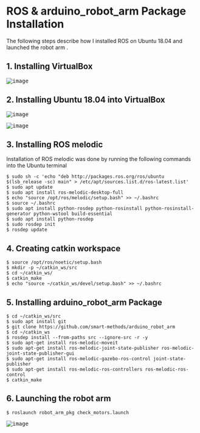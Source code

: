 # ROS & arduino_robot_arm Package Installation
The following steps describe how I installed ROS on Ubuntu 18.04 and launched the robot arm .

## 1. Installing VirtualBox
<kbd>![image](https://github.com/Rawnaa-19/ROS-arduino_robot_arm-package-installation/assets/106926557/dfe93a6f-cb11-4e35-aba8-78c115e74ce0)</kbd>


## 2. Installing Ubuntu 18.04 into VirtualBox 
<kbd>![image](https://github.com/Rawnaa-19/ROS-arduino_robot_arm-package-installation/assets/106926557/cecb437d-d74d-42c6-85b7-ac80e41a8925)</kbd>







<kbd>![image](https://github.com/Rawnaa-19/ROS-arduino_robot_arm-package-installation/assets/106926557/5647f1d4-8239-4cc0-b16d-a1c59ad20d97)</kbd>

## 3. Installing ROS melodic
Installation of ROS melodic was done by running the following commands into the Ubuntu terminal
```
$ sudo sh -c 'echo "deb http://packages.ros.org/ros/ubuntu $(lsb_release -sc) main" > /etc/apt/sources.list.d/ros-latest.list'
$ sudo apt update
$ sudo apt install ros-melodic-desktop-full
$ echo "source /opt/ros/melodic/setup.bash" >> ~/.bashrc
$ source ~/.bashrc
$ sudo apt install python-rosdep python-rosinstall python-rosinstall-generator python-wstool build-essential
$ sudo apt install python-rosdep
$ sudo rosdep init
$ rosdep update
```

## 4. Creating catkin workspace
```
$ source /opt/ros/noetic/setup.bash
$ mkdir -p ~/catkin_ws/src
$ cd ~/catkin_ws/
$ catkin_make
$ echo "source ~/catkin_ws/devel/setup.bash" >> ~/.bashrc
```

## 5. Installing arduino_robot_arm Package
```
$ cd ~/catkin_ws/src
$ sudo apt install git
$ git clone https://github.com/smart-methods/arduino_robot_arm 
$ cd ~/catkin_ws
$ rosdep install --from-paths src --ignore-src -r -y
$ sudo apt-get install ros-melodic-moveit
$ sudo apt-get install ros-melodic-joint-state-publisher ros-melodic-joint-state-publisher-gui
$ sudo apt-get install ros-melodic-gazebo-ros-control joint-state-publisher
$ sudo apt-get install ros-melodic-ros-controllers ros-melodic-ros-control
$ catkin_make
```

## 6. Launching the robot arm
```
$ roslaunch robot_arm_pkg check_motors.launch

```
<kbd>![image](https://github.com/Rawnaa-19/ROS-arduino_robot_arm-package-installation/assets/106926557/c6c8b34a-4555-452e-a2df-2d71e6f38af0)</kbd>

